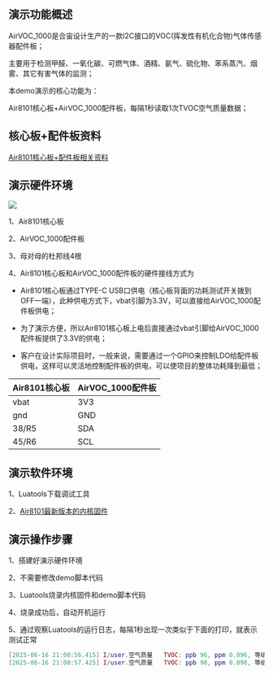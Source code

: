 
## 演示功能概述

AirVOC_1000是合宙设计生产的一款I2C接口的VOC(挥发性有机化合物)气体传感器配件板；

主要用于检测甲醛、一氧化碳、可燃气体、酒精、氨气、硫化物、苯系蒸汽、烟雾、其它有害气体的监测；

本demo演示的核心功能为：

Air8101核心板+AirVOC_1000配件板，每隔1秒读取1次TVOC空气质量数据；


## 核心板+配件板资料

[Air8101核心板+配件板相关资料](https://docs.openluat.com/air8101/product/shouce/#air8101_1)


## 演示硬件环境

![](https://docs.openluat.com/air8101/product/file/AirVOC_1000/hw_connection.jpg)

1、Air8101核心板

2、AirVOC_1000配件板

3、母对母的杜邦线4根

4、Air8101核心板和AirVOC_1000配件板的硬件接线方式为

- Air8101核心板通过TYPE-C USB口供电（核心板背面的功耗测试开关拨到OFF一端），此种供电方式下，vbat引脚为3.3V，可以直接给AirVOC_1000配件板供电；

- 为了演示方便，所以Air8101核心板上电后直接通过vbat引脚给AirVOC_1000配件板提供了3.3V的供电；

- 客户在设计实际项目时，一般来说，需要通过一个GPIO来控制LDO给配件板供电，这样可以灵活地控制配件板的供电，可以使项目的整体功耗降到最低；

| Air8101核心板 | AirVOC_1000配件板  |
| ------------ | ------------------ |
|     vbat     |         3V3        |
|     gnd      |         GND        |
|    38/R5     |         SDA        |
|    45/R6     |         SCL        |


## 演示软件环境

1、Luatools下载调试工具

2、[Air8101最新版本的内核固件](https://docs.openluat.com/air8101/luatos/firmware/)


## 演示操作步骤

1、搭建好演示硬件环境

2、不需要修改demo脚本代码

3、Luatools烧录内核固件和demo脚本代码

4、烧录成功后，自动开机运行

5、通过观察Luatools的运行日志，每隔1秒出现一次类似于下面的打印，就表示测试正常

``` lua
[2025-06-16 21:00:56.415] I/user.空气质量	TVOC: ppb 96, ppm 0.096, 等级 1(优)
[2025-06-16 21:00:57.425] I/user.空气质量	TVOC: ppb 98, ppm 0.098, 等级 1(优)